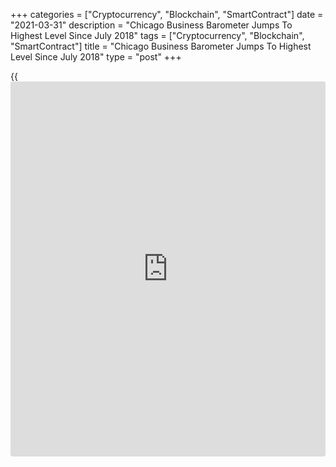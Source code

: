 +++
categories = ["Cryptocurrency", "Blockchain", "SmartContract"]
date = "2021-03-31"
description = "Chicago Business Barometer Jumps To Highest Level Since July 2018"
tags = ["Cryptocurrency", "Blockchain", "SmartContract"]
title = "Chicago Business Barometer Jumps To Highest Level Since July 2018"
type = "post"
+++

{{<iframe id="large-banner" src="https://www.bounty.group/#slide=1.0" width="100%" height="600" scrolling="no" style="border: 0px solid rgb(216, 221, 230); border-radius: 3px;">}}

A report released by MNI Indicators on Wednesday showed a much bigger
than expected acceleration in the pace of growth in Chicago-area
[business][1] activity in the month of March.

MNI Indicators said its Chicago business barometer soared to 66.3 in
March from 59.5 in February, with a reading above 50 indicating growth
in regional business activity. Economists had expected the index to inch
up to 60.7.

With the much bigger than expected increase, the Chicago business
barometer reached its highest level since July of 2018.

The spike by the Chicago business barometer was led by a jump by the
production index, which surged up by 10.1 points to a three-year high of
72.0.

The new orders index also climbed by 7.1 points to 62.3, while the
employment index rose by 5.5 points to 54.6, reaching expansion
territory for the first time since June of 2019.

MNI Indicators also said prices paid at the factory gate escalated for
the seventh month in a row, with the prices paid index reaching its
highest level since August of 2018.

For comments and feedback [contact](https://www.playgroundfx.com/contact/): editorial@rtt[news](https://www.letsplayfx.com/blog/forex-news-website/).com

[Economic News][2]

 **What parts of the world are seeing the best (and worst) economic
performances lately? Click[here][3] to check out our [Econ Scorecard][3]
and find out! See up-to-the-moment [ranking](https://www.playgroundfx.com/blog/crypto-exchange-ranking/)s for the best and worst
performers in [GDP][3], [unemployment rate][4], [inflation][5] and much
more.**

   1. www.rtt[news](https://www.letsplayfx.com/blog/forex-news-website/).com/Content/Business.aspx
   2. www.rtt[news](https://www.letsplayfx.com/blog/forex-news-website/).com/Content/EconomicNews.aspx
   3. www.rtt[news](https://www.letsplayfx.com/blog/forex-news-website/).com/economic-scorecard/world-rank/GDP/highest-performance.aspx
   4. www.rtt[news](https://www.letsplayfx.com/blog/forex-news-website/).com/economic-scorecard/world-rank/unemployment-rate/lowest-performance.aspx
   5. www.rtt[news](https://www.letsplayfx.com/blog/forex-news-website/).com/economic-scorecard/world-rank/CPI/highest-performance.aspx